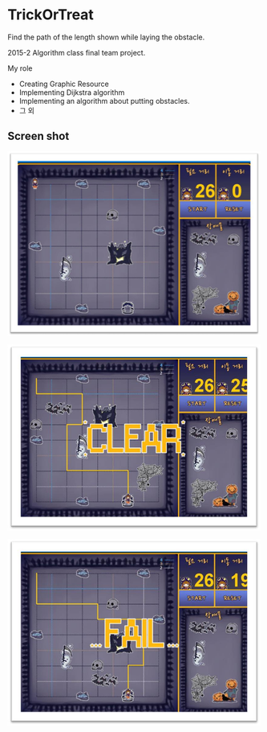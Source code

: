 # TrickOrTreat

Find the path of the length shown while laying the obstacle.

2015-2 Algorithm class final team project.

 
My role
- Creating Graphic Resource
- Implementing Dijkstra algorithm
- Implementing an algorithm about putting obstacles.
- 그 외 


<h2>Screen shot</h2>

[![Screenshot1](/TrickorTreat1.jpg)](/TrickorTreat1.jpg)

[![Screenshot2](/TrickorTreat2.jpg)](/TrickorTreat2.jpg)

[![Screenshot3](/TrickorTreat3.jpg)](/TrickorTreat3.jpg)
